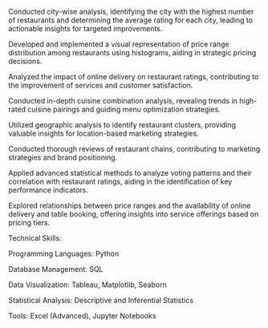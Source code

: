 Conducted city-wise analysis, identifying the city with the highest number of restaurants and determining the average rating for each city, leading to actionable insights for targeted improvements.

Developed and implemented a visual representation of price range distribution among restaurants using histograms, aiding in strategic pricing decisions.

Analyzed the impact of online delivery on restaurant ratings, contributing to the improvement of services and customer satisfaction.

Conducted in-depth cuisine combination analysis, revealing trends in high-rated cuisine pairings and guiding menu optimization strategies.

Utilized geographic analysis to identify restaurant clusters, providing valuable insights for location-based marketing strategies.

Conducted thorough reviews of restaurant chains, contributing to marketing strategies and brand positioning.

Applied advanced statistical methods to analyze voting patterns and their correlation with restaurant ratings, aiding in the identification of key performance indicators.

Explored relationships between price ranges and the availability of online delivery and table booking, offering insights into service offerings based on pricing tiers.

Technical Skills:

Programming Languages: Python

Database Management: SQL

Data Visualization: Tableau, Matplotlib, Seaborn

Statistical Analysis: Descriptive and Inferential Statistics

Tools: Excel (Advanced), Jupyter Notebooks


